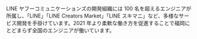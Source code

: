 LINE ヤフーコミュニケーションズの開発組織には 100 名を超えるエンジニアが所属し、「LINE」「LINE Creators Market」「LINE スキマニ」など、多様なサービス開発を手掛けています。2021 年より柔軟な働き方を促進することで福岡にとどまらず全国のエンジニアが働いています。
